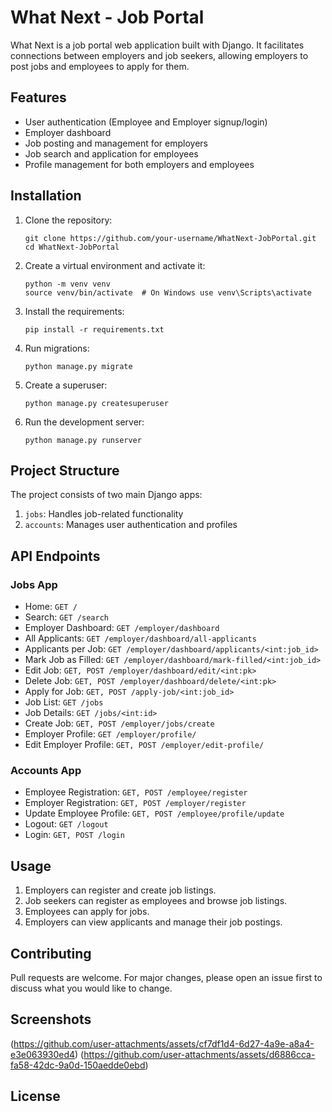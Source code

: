 # What Next - Job Portal

What Next is a job portal web application built with Django. It facilitates connections between employers and job seekers, allowing employers to post jobs and employees to apply for them.

## Features

- User authentication (Employee and Employer signup/login)
- Employer dashboard
- Job posting and management for employers
- Job search and application for employees
- Profile management for both employers and employees

## Installation

1. Clone the repository:

       git clone https://github.com/your-username/WhatNext-JobPortal.git
       cd WhatNext-JobPortal
2. Create a virtual environment and activate it:

       python -m venv venv
       source venv/bin/activate  # On Windows use venv\Scripts\activate
3. Install the requirements:
 
       pip install -r requirements.txt
4. Run migrations:

       python manage.py migrate
5. Create a superuser:

       python manage.py createsuperuser
6. Run the development server:

       python manage.py runserver

## Project Structure

The project consists of two main Django apps:

1. `jobs`: Handles job-related functionality
2. `accounts`: Manages user authentication and profiles

## API Endpoints

### Jobs App

- Home: `GET /`
- Search: `GET /search`
- Employer Dashboard: `GET /employer/dashboard`
- All Applicants: `GET /employer/dashboard/all-applicants`
- Applicants per Job: `GET /employer/dashboard/applicants/<int:job_id>`
- Mark Job as Filled: `GET /employer/dashboard/mark-filled/<int:job_id>`
- Edit Job: `GET, POST /employer/dashboard/edit/<int:pk>`
- Delete Job: `GET, POST /employer/dashboard/delete/<int:pk>`
- Apply for Job: `GET, POST /apply-job/<int:job_id>`
- Job List: `GET /jobs`
- Job Details: `GET /jobs/<int:id>`
- Create Job: `GET, POST /employer/jobs/create`
- Employer Profile: `GET /employer/profile/`
- Edit Employer Profile: `GET, POST /employer/edit-profile/`

### Accounts App

- Employee Registration: `GET, POST /employee/register`
- Employer Registration: `GET, POST /employer/register`
- Update Employee Profile: `GET, POST /employee/profile/update`
- Logout: `GET /logout`
- Login: `GET, POST /login`

## Usage

1. Employers can register and create job listings.
2. Job seekers can register as employees and browse job listings.
3. Employees can apply for jobs.
4. Employers can view applicants and manage their job postings.

## Contributing

Pull requests are welcome. For major changes, please open an issue first to discuss what you would like to change.

## Screenshots

(https://github.com/user-attachments/assets/cf7df1d4-6d27-4a9e-a8a4-e3e063930ed4)
(https://github.com/user-attachments/assets/d6886cca-fa58-42dc-9a0d-150aedde0ebd)

## License

